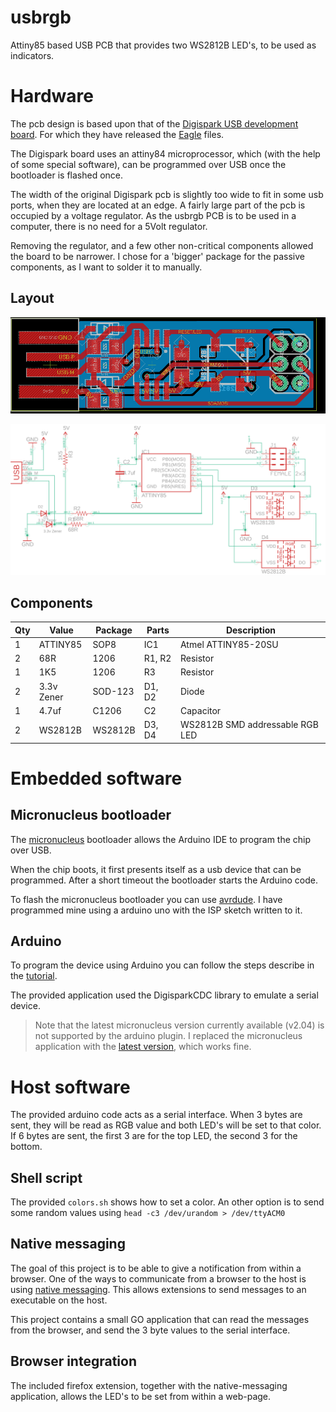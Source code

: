 # usbrgb

Attiny85 based USB PCB that provides two WS2812B LED's, to be used as indicators.

# Hardware

The pcb design is based upon that of the [Digispark USB development board](http://digistump.com/products/1). For which they have released the [Eagle](https://s3.amazonaws.com/digistump-resources/files/3a5187f5_digispark_sources.zip) files.

The Digispark board uses an attiny84 microprocessor, which (with the help of some special software), can be programmed over USB once the bootloader is flashed once.

The width of the original Digispark pcb is slightly too wide to fit in some usb ports, when they are located at an edge. A fairly large part of the pcb is occupied by a voltage regulator. As the usbrgb PCB is to be used in a computer, there is no need for a 5Volt regulator.

Removing the regulator, and a few other non-critical components allowed the board to be narrower. I chose for a 'bigger' package for the passive components, as I want to solder it to manually.

## Layout

![PCB](./eagle-pcb/top-pcb.png)

![Schematic](./eagle-pcb/schematic.png)

## Components

| Qty | Value      | Package | Parts  | Description                     |
| --- | ---------- | ------- | ------ | ------------------------------- |
| 1   | ATTINY85   | SOP8    | IC1    | Atmel ATTINY85-20SU             |
| 2   | 68R        | 1206    | R1, R2 | Resistor                        |
| 1   | 1K5        | 1206    | R3     | Resistor                        |
| 2   | 3.3v Zener | SOD-123 | D1, D2 | Diode                           |
| 1   | 4.7uf      | C1206   | C2     | Capacitor                       |
| 2   | WS2812B    | WS2812B | D3, D4 | WS2812B SMD addressable RGB LED |

# Embedded software

## Micronucleus bootloader
The [micronucleus](https://github.com/micronucleus/micronucleus) bootloader allows the Arduino IDE to program the chip over USB.

When the chip boots, it first presents itself as a usb device that can be programmed. After a short timeout the bootloader starts the Arduino code.

To flash the micronucleus bootloader you can use [avrdude](https://www.nongnu.org/avrdude/). I have programmed mine using a arduino uno with the ISP sketch written to it.

## Arduino

To program the device using Arduino you can follow the steps describe in the [tutorial](http://digistump.com/wiki/digispark/tutorials/connecting).

The provided application used the DigisparkCDC library to emulate a serial device.

> Note that the latest micronucleus version currently available (v2.04) is not supported by the arduino plugin. I replaced the micronucleus application with the [latest version](https://github.com/micronucleus/micronucleus/tree/master/commandline), which works fine.

# Host software

The provided arduino code acts as a serial interface. When 3 bytes are sent, they will be read as RGB value and both LED's will be set to that color. If 6 bytes are sent, the first 3 are for the top LED, the second 3 for the bottom.

## Shell script
The provided `colors.sh` shows how to set a color. An other option is to send some random values using `head -c3 /dev/urandom > /dev/ttyACM0`

## Native messaging
The goal of this project is to be able to give a notification from within a browser. One of the ways to communicate from a browser to the host is using [native messaging](https://developer.mozilla.org/en-US/docs/Mozilla/Add-ons/WebExtensions/Native_messaging). This allows extensions to send messages to an executable on the host.

This project contains a small GO application that can read the messages from the browser, and send the 3 byte values to the serial interface.

## Browser integration
The included firefox extension, together with the native-messaging application, allows the LED's to be set from within a web-page.